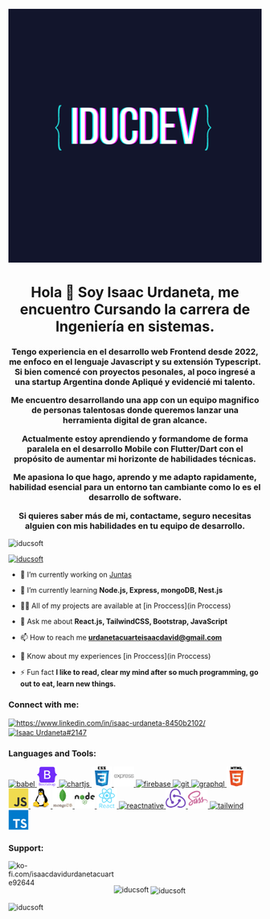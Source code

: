 <div>
<p align="center" >
<img src="https://github.com/IducDev/my-portfolio/blob/master/public/iducdev.png" alt="JuveYell" width="600px" style="margin:0 auto;" >
</p>
</div>

<h1 align="center">Hola 👋 Soy Isaac Urdaneta, me encuentro Cursando la carrera de Ingeniería en sistemas.

</h1>
<h3 align="center">
  Tengo experiencia en el desarrollo web Frontend desde 2022, me enfoco en el lenguaje Javascript y su extensión Typescript.
Si bien comencé con proyectos pesonales, al poco ingresé a una startup Argentina donde Apliqué y evidencié mi talento.

Me encuentro desarrollando una app con un equipo magnifico de personas talentosas donde queremos lanzar una herramienta digital de gran alcance.

Actualmente estoy aprendiendo y formandome de forma paralela en el desarrollo Mobile con Flutter/Dart con el propósito de aumentar mi horizonte de habilidades técnicas.

Me apasiona lo que hago, aprendo y me adapto rapidamente, habilidad esencial para un entorno tan cambiante como lo es el desarrollo de software.

Si quieres saber más de mi, contactame, seguro necesitas alguien con mis habilidades en tu equipo de desarrollo.
</h3>



<p align="left"> <img src="https://komarev.com/ghpvc/?username=iducsoft&label=Profile%20views&color=0e75b6&style=flat" alt="iducsoft" /> </p>

<p align="left"> <a href="https://github.com/ryo-ma/github-profile-trophy"><img src="https://github-profile-trophy.vercel.app/?username=iducsoft" alt="iducsoft" /></a> </p>

- 🔭 I’m currently working on [Juntas](https://juntaas.vercel.app/)

- 🌱 I’m currently learning **Node.js, Express, mongoDB, Nest.js**

- 👨‍💻 All of my projects are available at [in Proccess](in Proccess)

- 💬 Ask me about **React.js, TailwindCSS, Bootstrap, JavaScript**

- 📫 How to reach me **urdanetacuarteisaacdavid@gmail.com**

- 📄 Know about my experiences [in Proccess](in Proccess)

- ⚡ Fun fact **I like to read, clear my mind after so much programming, go out to eat, learn new things.**

<h3 align="left">Connect with me:</h3>
<p align="left">
<a href="https://linkedin.com/in/isaac-urdaneta-8450b2102" target="blank"><img align="center" src="https://raw.githubusercontent.com/rahuldkjain/github-profile-readme-generator/master/src/images/icons/Social/linked-in-alt.svg" alt="https://www.linkedin.com/in/isaac-urdaneta-8450b2102/" height="30" width="40" /></a>
<a href="https://discord.gg/Isaac Urdaneta#2147" target="blank"><img align="center" src="https://raw.githubusercontent.com/rahuldkjain/github-profile-readme-generator/master/src/images/icons/Social/discord.svg" alt="Isaac Urdaneta#2147" height="30" width="40" /></a>
</p>

<h3 align="left">Languages and Tools:</h3>
<p align="left"> <a href="https://babeljs.io/" target="_blank" rel="noreferrer"> <img src="https://www.vectorlogo.zone/logos/babeljs/babeljs-icon.svg" alt="babel" width="40" height="40"/> </a> <a href="https://getbootstrap.com" target="_blank" rel="noreferrer"> <img src="https://raw.githubusercontent.com/devicons/devicon/master/icons/bootstrap/bootstrap-plain-wordmark.svg" alt="bootstrap" width="40" height="40"/> </a> <a href="https://www.chartjs.org" target="_blank" rel="noreferrer"> <img src="https://www.chartjs.org/media/logo-title.svg" alt="chartjs" width="40" height="40"/> </a> <a href="https://www.w3schools.com/css/" target="_blank" rel="noreferrer"> <img src="https://raw.githubusercontent.com/devicons/devicon/master/icons/css3/css3-original-wordmark.svg" alt="css3" width="40" height="40"/> </a> <a href="https://expressjs.com" target="_blank" rel="noreferrer"> <img src="https://raw.githubusercontent.com/devicons/devicon/master/icons/express/express-original-wordmark.svg" alt="express" width="40" height="40"/> </a> <a href="https://firebase.google.com/" target="_blank" rel="noreferrer"> <img src="https://www.vectorlogo.zone/logos/firebase/firebase-icon.svg" alt="firebase" width="40" height="40"/> </a> <a href="https://git-scm.com/" target="_blank" rel="noreferrer"> <img src="https://www.vectorlogo.zone/logos/git-scm/git-scm-icon.svg" alt="git" width="40" height="40"/> </a> <a href="https://graphql.org" target="_blank" rel="noreferrer"> <img src="https://www.vectorlogo.zone/logos/graphql/graphql-icon.svg" alt="graphql" width="40" height="40"/> </a> <a href="https://www.w3.org/html/" target="_blank" rel="noreferrer"> <img src="https://raw.githubusercontent.com/devicons/devicon/master/icons/html5/html5-original-wordmark.svg" alt="html5" width="40" height="40"/> </a> <a href="https://developer.mozilla.org/en-US/docs/Web/JavaScript" target="_blank" rel="noreferrer"> <img src="https://raw.githubusercontent.com/devicons/devicon/master/icons/javascript/javascript-original.svg" alt="javascript" width="40" height="40"/> </a> <a href="https://www.linux.org/" target="_blank" rel="noreferrer"> <img src="https://raw.githubusercontent.com/devicons/devicon/master/icons/linux/linux-original.svg" alt="linux" width="40" height="40"/> </a> <a href="https://www.mongodb.com/" target="_blank" rel="noreferrer"> <img src="https://raw.githubusercontent.com/devicons/devicon/master/icons/mongodb/mongodb-original-wordmark.svg" alt="mongodb" width="40" height="40"/> </a> <a href="https://nodejs.org" target="_blank" rel="noreferrer"> <img src="https://raw.githubusercontent.com/devicons/devicon/master/icons/nodejs/nodejs-original-wordmark.svg" alt="nodejs" width="40" height="40"/> </a> <a href="https://reactjs.org/" target="_blank" rel="noreferrer"> <img src="https://raw.githubusercontent.com/devicons/devicon/master/icons/react/react-original-wordmark.svg" alt="react" width="40" height="40"/> </a> <a href="https://reactnative.dev/" target="_blank" rel="noreferrer"> <img src="https://reactnative.dev/img/header_logo.svg" alt="reactnative" width="40" height="40"/> </a> <a href="https://redux.js.org" target="_blank" rel="noreferrer"> <img src="https://raw.githubusercontent.com/devicons/devicon/master/icons/redux/redux-original.svg" alt="redux" width="40" height="40"/> </a> <a href="https://sass-lang.com" target="_blank" rel="noreferrer"> <img src="https://raw.githubusercontent.com/devicons/devicon/master/icons/sass/sass-original.svg" alt="sass" width="40" height="40"/> </a> <a href="https://tailwindcss.com/" target="_blank" rel="noreferrer"> <img src="https://www.vectorlogo.zone/logos/tailwindcss/tailwindcss-icon.svg" alt="tailwind" width="40" height="40"/> </a> <a href="https://www.typescriptlang.org/" target="_blank" rel="noreferrer"> <img src="https://raw.githubusercontent.com/devicons/devicon/master/icons/typescript/typescript-original.svg" alt="typescript" width="40" height="40"/> </a> </p>



<h3 align="left">Support:</h3>
<p><a href="https://ko-fi.com/ko-fi.com/isaacdavidurdanetacuarte92644"> <img align="left" src="https://cdn.ko-fi.com/cdn/kofi3.png?v=3" height="50" width="210" alt=" ko-fi.com/isaacdavidurdanetacuarte92644" /></a></p><br><br>




<p><img align="left" src="https://github-readme-stats.vercel.app/api/top-langs?username=iducsoft&show_icons=true&locale=en&layout=compact" alt="iducsoft" /></p>

<p>&nbsp;<img align="center" src="https://github-readme-stats.vercel.app/api?username=iducsoft&show_icons=true&locale=en" alt="iducsoft" /></p>

<p><img align="center" src="https://github-readme-streak-stats.herokuapp.com/?user=iducsoft&" alt="iducsoft" /></p>


